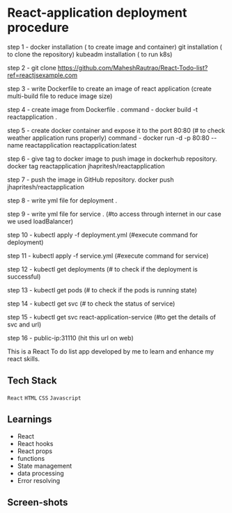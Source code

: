 # React-application deployment procedure

step 1 - docker installation ( to create image and container)
         git installation ( to clone the repository)
         kubeadm installation ( to run k8s)

step 2 - git clone https://github.com/MaheshRautrao/React-Todo-list?ref=reactjsexample.com

step 3 - write Dockerfile to create an image of react application (create multi-build file to reduce image size)

step 4 - create image from Dockerfile .
        command - docker build -t reactapplication .

step 5 - create docker container and expose it to the port 80:80 (# to check weather application runs properly)
         command - docker run -d -p 80:80 --name reactapplication reactapplication:latest

step 6 - give tag to docker image to push image in dockerhub repository.
         docker tag reactapplication jhapritesh/reactapplication

step 7 - push the image in GitHub repository.
         docker push jhapritesh/reactapplication

step 8 - write yml file for deployment .

step 9 - write yml file for service . (#to access through internet in our case we used loadBalancer)

step 10 - kubectl apply -f deployment.yml (#execute command for deployment)

step 11 - kubectl apply -f service.yml (#execute command for service)

step 12 - kubectl get deployments (# to check if the deployment is successful)

step 13 - kubectl get pods (# to check if the pods is running state)

step 14 - kubectl get svc (# to check the status of service)

step 15 - kubectl get svc react-application-service (#to get the details of svc and url)

step 16 - public-ip:31110 (hit this url on web)


This is a React To do list app developed by me to learn and enhance my react skills.

 
 ## Tech Stack

  `React` `HTML` `CSS` `Javascript`

 ## Learnings

  - React
  - React hooks
  - React props
  - functions
  - State management
  - data processing
  - Error resolving

  ## Screen-shots

